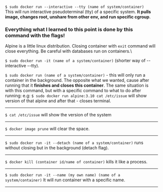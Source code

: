 `$ sudo docker run --interactive --tty (name of system/container)`\
This will run interactive pseudoterminal (tty) of a specific system.
**It pulls image, changes root, unshare from other env, and run specific cgroup**.

### Everything what I learned to this point is done by this command with the flags!

Alpine is a little linux distribution.
Closing container with `exit` command will close everything. Be careful with databases run on containers.\

`$ sudo docker run -it (name of a system/container)` (shorter way of --interactive --tty).

`$ sudo docker run (name of a system/container)` - this will only run a container in the background. The opposite what we wanted, cause after running that it **finishes and closes this container**.
The same situation is with this command, but with a specific command to what to do after running: e.g: 
`$ sudo docker run alpine:3.10 cat /etc/issue` will show version of that alpine and after that - closes terminal. 

-----------
`$ cat /etc/issue` will show the version of the system

-----------
`$ docker image prune` will clear the space.

-----------

`$ sudo docker run -it --detach (name of a system/container)` runs without closing but in the background (detach flag).

-----------
`$ docker kill (container id/name of container)` kills it like a process.

-----------
`$ sudo docker run -it --name (my own name) (name of a system/container)` It will run container with a specific name.

-----------


